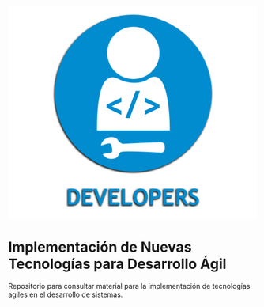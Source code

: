 ![Logo WT](./images/logo_developer.png)

# Implementación de Nuevas Tecnologías para Desarrollo Ágil
Repositorio para consultar material para la implementación de tecnologías agiles en el desarrollo de sistemas.
